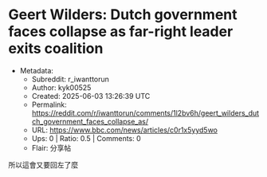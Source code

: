 # Geert Wilders: Dutch government faces collapse as far-right leader exits coalition

- Metadata:
  - Subreddit: r_iwanttorun
  - Author: kyk00525
  - Created: 2025-06-03 13:26:39 UTC
  - Permalink: https://reddit.com/r/iwanttorun/comments/1l2bv6h/geert_wilders_dutch_government_faces_collapse_as/
  - URL: https://www.bbc.com/news/articles/c0r1x5yyd5wo
  - Ups: 0 | Ratio: 0.5 | Comments: 0
  - Flair: 分享帖


所以這會又要回左了麼

